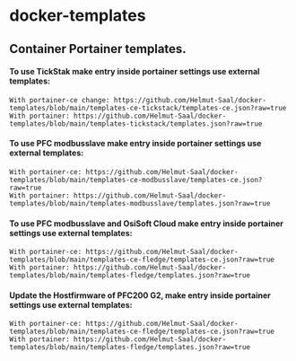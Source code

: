 # docker-templates
<H2>Container Portainer templates.</H2>

<H4>To use TickStak make entry inside portainer settings use external templates:</H4>

~~~
With portainer-ce change: https://github.com/Helmut-Saal/docker-templates/blob/main/templates-ce-tickstack/templates-ce.json?raw=true
With portainer: https://github.com/Helmut-Saal/docker-templates/blob/main/templates-tickstack/templates.json?raw=true
~~~
<H4>To use PFC modbusslave make entry inside portainer settings use external templates:</H4>

~~~  
With portainer-ce: https://github.com/Helmut-Saal/docker-templates/blob/main/templates-ce-modbusslave/templates-ce.json?raw=true 
With portainer: https://github.com/Helmut-Saal/docker-templates/blob/main/templates-modbusslave/templates.json?raw=true
~~~
<H4>To use PFC modbusslave and OsiSoft Cloud make entry inside portainer settings use external templates:</H4>

~~~  
With portainer-ce: https://github.com/Helmut-Saal/docker-templates/blob/main/templates-ce-fledge/templates-ce.json?raw=true 
With portainer: https://github.com/Helmut-Saal/docker-templates/blob/main/templates-fledge/templates.json?raw=true
~~~
<H4>Update the Hostfirmware of PFC200 G2, make entry inside portainer settings use external templates:</H4>

~~~  
With portainer-ce: https://github.com/Helmut-Saal/docker-templates/blob/main/templates-ce-fledge/templates-ce.json?raw=true 
With portainer: https://github.com/Helmut-Saal/docker-templates/blob/main/templates-fledge/templates.json?raw=true
~~~
